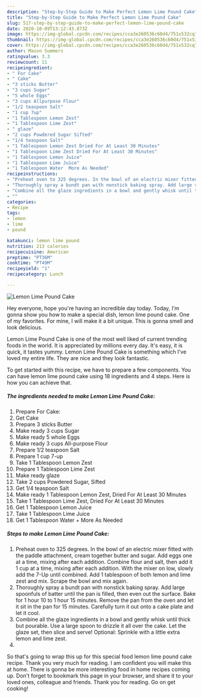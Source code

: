 ```yaml
---
description: "Step-by-Step Guide to Make Perfect Lemon Lime Pound Cake"
title: "Step-by-Step Guide to Make Perfect Lemon Lime Pound Cake"
slug: 517-step-by-step-guide-to-make-perfect-lemon-lime-pound-cake
date: 2020-10-09T13:12:43.873Z
image: https://img-global.cpcdn.com/recipes/cca3e260536c60d4/751x532cq70/lemon-lime-pound-cake-recipe-main-photo.jpg
thumbnail: https://img-global.cpcdn.com/recipes/cca3e260536c60d4/751x532cq70/lemon-lime-pound-cake-recipe-main-photo.jpg
cover: https://img-global.cpcdn.com/recipes/cca3e260536c60d4/751x532cq70/lemon-lime-pound-cake-recipe-main-photo.jpg
author: Mason Summers
ratingvalue: 3.3
reviewcount: 11
recipeingredient:
- " For Cake"
- " Cake"
- "3 sticks Butter"
- "3 cups Sugar"
- "5 whole Eggs"
- "3 cups Allpurpose Flour"
- "1/2 teaspoon Salt"
- "1 cup 7up"
- "1 Tablespoon Lemon Zest"
- "1 Tablespoon Lime Zest"
- " glaze"
- "2 cups Powdered Sugar Sifted"
- "1/4 teaspoon Salt"
- "1 Tablespoon Lemon Zest Dried For At Least 30 Minutes"
- "1 Tablespoon Lime Zest Dried For At Least 30 Minutes"
- "1 Tablespoon Lemon Juice"
- "1 Tablespoon Lime Juice"
- "1 Tablespoon Water  More As Needed"
recipeinstructions:
- "Preheat oven to 325 degrees. In the bowl of an electric mixer fitted with the paddle attachment, cream together butter and sugar. Add eggs one at a time, mixing after each addition. Combine flour and salt, then add it 1 cup at a time, mixing after each addition. With the mixer on low, slowly add the 7-Up until combined. Add 1 tablespoon of both lemon and lime zest and mix. Scrape the bowl and mix again."
- "Thoroughly spray a bundt pan with nonstick baking spray. Add large spoonfuls of batter until the pan is filled, then even out the surface. Bake for 1 hour 10 to 1 hour 15 minutes. Remove the pan from the oven and let it sit in the pan for 15 minutes. Carefully turn it out onto a cake plate and let it cool."
- "Combine all the glaze ingredients in a bowl and gently whisk until thick but pourable. Use a large spoon to drizzle it all over the cake. Let the glaze set, then slice and serve! Optional: Sprinkle with a little extra lemon and lime zest."
- ""
categories:
- Recipe
tags:
- lemon
- lime
- pound

katakunci: lemon lime pound 
nutrition: 213 calories
recipecuisine: American
preptime: "PT36M"
cooktime: "PT49M"
recipeyield: "1"
recipecategory: Lunch

---
```



![Lemon Lime Pound Cake](https://img-global.cpcdn.com/recipes/cca3e260536c60d4/751x532cq70/lemon-lime-pound-cake-recipe-main-photo.jpg)

Hey everyone, hope you're having an incredible day today. Today, I'm gonna show you how to make a special dish, lemon lime pound cake. One of my favorites. For mine, I will make it a bit unique. This is gonna smell and look delicious.



Lemon Lime Pound Cake is one of the most well liked of current trending foods in the world. It is appreciated by millions every day. It's easy, it is quick, it tastes yummy. Lemon Lime Pound Cake is something which I've loved my entire life. They are nice and they look fantastic.


To get started with this recipe, we have to prepare a few components. You can have lemon lime pound cake using 18 ingredients and 4 steps. Here is how you can achieve that.

<!--inarticleads1-->

##### The ingredients needed to make Lemon Lime Pound Cake:

1. Prepare  For Cake:
1. Get  Cake
1. Prepare 3 sticks Butter
1. Make ready 3 cups Sugar
1. Make ready 5 whole Eggs
1. Make ready 3 cups All-purpose Flour
1. Prepare 1/2 teaspoon Salt
1. Prepare 1 cup 7-up
1. Take 1 Tablespoon Lemon Zest
1. Prepare 1 Tablespoon Lime Zest
1. Make ready  glaze
1. Take 2 cups Powdered Sugar, Sifted
1. Get 1/4 teaspoon Salt
1. Make ready 1 Tablespoon Lemon Zest, Dried For At Least 30 Minutes
1. Take 1 Tablespoon Lime Zest, Dried For At Least 30 Minutes
1. Get 1 Tablespoon Lemon Juice
1. Take 1 Tablespoon Lime Juice
1. Get 1 Tablespoon Water + More As Needed




<!--inarticleads2-->

##### Steps to make Lemon Lime Pound Cake:

1. Preheat oven to 325 degrees. In the bowl of an electric mixer fitted with the paddle attachment, cream together butter and sugar. Add eggs one at a time, mixing after each addition. Combine flour and salt, then add it 1 cup at a time, mixing after each addition. With the mixer on low, slowly add the 7-Up until combined. Add 1 tablespoon of both lemon and lime zest and mix. Scrape the bowl and mix again.
1. Thoroughly spray a bundt pan with nonstick baking spray. Add large spoonfuls of batter until the pan is filled, then even out the surface. Bake for 1 hour 10 to 1 hour 15 minutes. Remove the pan from the oven and let it sit in the pan for 15 minutes. Carefully turn it out onto a cake plate and let it cool.
1. Combine all the glaze ingredients in a bowl and gently whisk until thick but pourable. Use a large spoon to drizzle it all over the cake. Let the glaze set, then slice and serve! Optional: Sprinkle with a little extra lemon and lime zest.
1. 




So that's going to wrap this up for this special food lemon lime pound cake recipe. Thank you very much for reading. I am confident you will make this at home. There is gonna be more interesting food in home recipes coming up. Don't forget to bookmark this page in your browser, and share it to your loved ones, colleague and friends. Thank you for reading. Go on get cooking!

